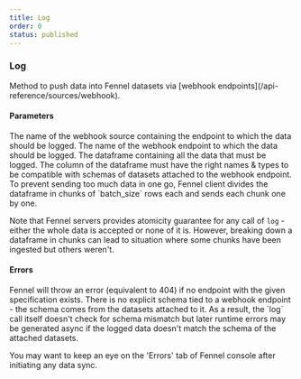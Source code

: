 ```yaml
---
title: Log
order: 0
status: published
---
```

### Log

<Divider>
<LeftSection>
Method to push data into Fennel datasets via [webhook endpoints](/api-reference/sources/webhook).

#### Parameters
<Expandable title="webhook" type="str">
The name of the webhook source containing the endpoint to which the data should 
be logged.
</Expandable>

<Expandable title="endpoint" type="str">
The name of the webhook endpoint to which the data should be logged.
</Expandable>

<Expandable title="df" type="pd.Dataframe">
The dataframe containing all the data that must be logged. The column of the 
dataframe must have the right names & types to be compatible with schemas of
datasets attached to the webhook endpoint.
</Expandable>

<Expandable title="batch_size" type="int" defaultVal="1000">
To prevent sending too much data in one go, Fennel client divides the dataframe
in chunks of `batch_size` rows each and sends each chunk one by one.

Note that Fennel servers provides atomicity guarantee for any call of `log` - either
the whole data is accepted or none of it is. However, breaking down a dataframe
in chunks can lead to situation where some chunks have been ingested but others
weren't.
</Expandable>

#### Errors
<Expandable title="Invalid webhook endpoint">
Fennel will throw an error (equivalent to 404) if no endpoint with the given
specification exists.
</Expandable>

<Expandable title="Schema mismatch errors">
There is no explicit schema tied to a webhook endpoint - the schema comes from 
the datasets attached to it. As a result, the `log` call itself doesn't check for
schema mismatch but later runtime errors may be generated async if the logged 
data doesn't match the schema of the attached datasets.

You may want to keep an eye on the 'Errors' tab of Fennel console after 
initiating any data sync.
</Expandable>
</LeftSection>
<RightSection>

<pre snippet="api-reference/client/log#basic" status="success" 
    message="Logging data to webhook via client"
> </pre>
</RightSection>
</Divider>
